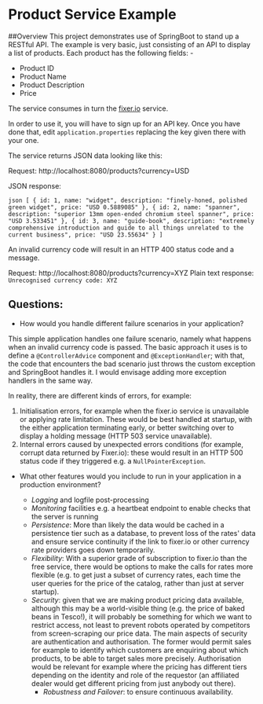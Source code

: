 # Product Service Example

##Overview
This project demonstrates use of SpringBoot to stand up a RESTful API.
The example is very basic, just consisting of an API to display
a list of products. Each product has the following fields: -
 * Product ID
 * Product Name
 * Product Description
 * Price
 
 The service consumes in turn the [fixer.io](https://www.google.com) service.
 
 In order to use it, you will have to sign up for an API key.
 Once you have done that, edit `application.properties` replacing the key given there
 with your one.

The service returns JSON data looking like this:

Request: http://localhost:8080/products?currency=USD

JSON response: 

``json
[
{
id: 1,
name: "widget",
description: "finely-honed, polished green widget",
price: "USD 0.5889085"
},
{
id: 2,
name: "spanner",
description: "superior 13mm open-ended chromium steel spanner",
price: "USD 3.533451"
},
{
id: 3,
name: "guide-book",
description: "extremely comprehensive introduction and guide to all things unrelated to the current business",
price: "USD 23.55634"
}
]
``

An invalid currency code will result in an HTTP 400 status code and a message.

Request: http://localhost:8080/products?currency=XYZ
Plain text response: `Unrecognised currency code: XYZ`

## Questions:

 * How would you handle different failure scenarios in your application?
 
 This simple application handles one failure scenario, namely what happens when an invalid
 currency code is passed.  The basic approach it uses is to define a `@ControllerAdvice` component
 and `@ExceptionHandler`; with that, the code that encounters the bad scenario just throws the custom exception
 and SpringBoot handles it. I would envisage adding more exception handlers in the
 same way.
 
 In reality, there are different kinds of errors, for example:
  1. Initialisation errors, for example when the fixer.io service is unavailable or applying rate limitation.
  These would be best handled at startup, with the either application terminating early, or better switching over
  to display a holding message (HTTP 503 service unavailable). 
  2. Internal errors caused by unexpected errors conditions (for example, corrupt data returned by Fixer.io): 
  these would result in an HTTP 500 status code if they triggered e.g. a `NullPointerException`.
 
 * What other features would you include to run in your application in a production environment?
 
     - *Logging* and logfile post-processing
     - *Monitoring* facilities e.g. a heartbeat endpoint to enable checks that the server is running
     - *Persistence*: More than likely the data would be cached in a persistence tier such as a database, to 
     prevent loss of the rates' data and ensure service continuity if the link to fixer.io or
     other currency rate providers goes down temporarily.
     - *Flexibility*: With a superior grade of subscription to fixer.io than the free service, there would be options to
       make the calls for rates more flexible (e.g. to get just a subset of currency rates, each time the user queries for
       the price of the catalog, rather than just at server startup).
     - *Security*: given that we are making product pricing data available, although this may be
     a world-visible thing (e.g. the price of baked beans in Tesco!), it will probably be something
     for which we want to restrict access, not least to prevent robots operated by competitors from screen-scraping our price data.
      The main aspects of security are authentication and authorisation. The former would permit
      sales for example to identify which customers are enquiring about which products, to be
      able to target sales more precisely.  Authorisation would be relevant for example where the pricing has different tiers depending
      on the identity and role of the requestor (an affiliated dealer would get different pricing
      from just anybody out there).
       - *Robustness and Failover*: to ensure continuous availability.
       
